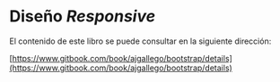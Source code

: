 # Diseño _Responsive_

El contenido de este libro se puede consultar en la siguiente dirección: 

[https://www.gitbook.com/book/ajgallego/bootstrap/details](https://www.gitbook.com/book/ajgallego/bootstrap/details)